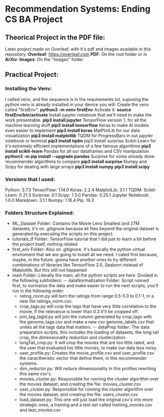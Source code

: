 # Recommendation Systems: Ending CS BA Project
## Theorical Project in the PDF file:
Latex project made on Overleaf, with it's pdf and images available in this repository:
**Overleaf**: https://overleaf.com
**PDF**: On the root folder or in
**ArXiv**:
**Images**: On the "Images" folder
## Practical Project:
### Installing the Venv:
I called venv, and the sequence is in the requirements.txt, suposing the python venv is already installed in your device you will:
Create the venv called "firstEnv":
**python3 -m venv firstEnv**
Activate it:
**source firstEnv/bin/activate**
Install jupyter notebook that we'll need to make the work presentable.
**pip3 install jupyter**
TensorFlow version 1, for all the machine learning stuff
**pip3 install tensorflow**
Keras to make AI models even easier to implement
**pip3 install keras**
MatPlotLib for our data visualization
**pip3 install matplotlib**
TQDM for ProgressBars in out jupyter notebook or terminal
**pip3 install tqdm**
pip3 install surprise
Scikit-Learn for it's extremely efficient implementations of a few famous algorithms
**pip3 install scikit-learn**
Pandas for all our dataframes and CSV manipulation
**python3 -m pip install --upgrade pandas**
Surprise for some already done recommender algorithms to compare
**pip3 install surprise**
Numpy and Scipy for dealing with large arrays
**pip3 install numpy**
**pip3 install scipy**
### Versions that I used:
Python: 3.7.3
TensorFlow: 1.14.0
Keras: 2.2.4
MatplotLib: 3.1.1
TQDM:
Scikit-Learn: 0.21.3
Surprise: 0.1
Scipy: 1.3.0
Pandas: 0.25.1
Jupyter Notebook: 1.0.0
Markdown: 3.1.1
Numpy: 1.16.4
Pip: 19.3
### Folders Structure Explained:
 - ML_Dataset Folder: Contains the Movie Lens Smallest and 27M datasets, it's on .gitignore because all files beyond the original dataset is generated by executing the scripts on this project.
 - tutorials_tf Folder: TensorFlow tutorial that I did just to learn a bit before the project itself, nothing related
 - first_env Folder: Also on .gitignore, it's basically the python virtual enviroment that we are going to install all we need. I caled first because, maybe, in the future, gonna have another ones to try different combinations of libraries like TensorFlow 2.0, Seaborn instead of Malplotlib. But this still not happened
 - main Folder: Literally the main, all the python scripts are here. Divided in the following subfolders:
 -- dataNormalization Folder: Script runned first, to normalize the data and make easier to run the next scripts, you'll run in the following order:
    * rating_norm.py will turn the ratings from range 0.5-5.0 to 0.1-1, in a new file ratings_norm.csv.
    * crop_tags.py will crop the tags that have very little correlation to the movie, if the relevance is lower than 0.3 it'll be cropped off.
    * join_tag_tagid.py will join the column generated by crop_tags with the genome_tags.csv and make a new csv genome_labels.csv that unites all the tags data that matters.
 -- dataPrep folder: The data preparation scripts, this includes the loading of datasets, the long tail crop, the dimensionality reduction and clusterization.
    * longTail_crop.py: It will crop the movies that are too little rated, and the user that evaluated too little movies, to make our data less noisy.
    * user_profile.py: Creates the movie_profile.csv and user_profile.csv the caractheristic vector that define them, in this recommender systems.
    * dim_reductor.py: Will reduce dimensionality in this profiles rewriting this same csv's.
    * movies_cluster.py: Responsible for running the cluster algorithm over the movies dataset, and creating the file: movies_cluster.csv
    * user_cluster.py: Responsible for running the cluster algorithm over the movies dataset, and creating the file: users_cluster.csv
    * load_dataset.py: This one will just load the original csv's into more strategic ones, a training and a test set called training_movies.csv and test_movies.csv